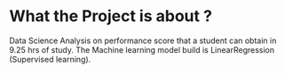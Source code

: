 # What the Project is about ?
Data Science Analysis on performance score that a student can obtain in 9.25 hrs of study. The Machine learning model build is LinearRegression (Supervised learning).   
